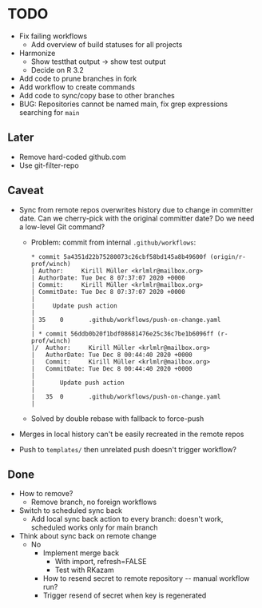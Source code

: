 # TODO

- Fix failing workflows
    - Add overview of build statuses for all projects
- Harmonize
    - Show testthat output -> show test output
    - Decide on R 3.2
- Add code to prune branches in fork
- Add workflow to create commands
- Add code to sync/copy base to other branches
- BUG: Repositories cannot be named main, fix grep expressions searching for `main`

## Later

- Remove hard-coded github.com
- Use git-filter-repo

## Caveat

- Sync from remote repos overwrites history due to change in committer date. Can we cherry-pick with the original committer date? Do we need a low-level Git command?
    - Problem: commit from internal `.github/workflows`:

        ```text
        * commit 5a4351d22b75280073c26cbf58bd145a8b49600f (origin/r-prof/winch)
        | Author:     Kirill Müller <krlmlr@mailbox.org>
        | AuthorDate: Tue Dec 8 07:37:07 2020 +0000
        | Commit:     Kirill Müller <krlmlr@mailbox.org>
        | CommitDate: Tue Dec 8 07:37:07 2020 +0000
        |
        |     Update push action
        |
        | 35    0       .github/workflows/push-on-change.yaml
        |
        | * commit 56ddb0b20f1bdf08681476e25c36c7be1b6096ff (r-prof/winch)
        |/  Author:     Kirill Müller <krlmlr@mailbox.org>
        |   AuthorDate: Tue Dec 8 00:44:40 2020 +0000
        |   Commit:     Kirill Müller <krlmlr@mailbox.org>
        |   CommitDate: Tue Dec 8 00:44:40 2020 +0000
        |
        |       Update push action
        |
        |   35  0       .github/workflows/push-on-change.yaml
        |
        ```

    - Solved by double rebase with fallback to force-push

- Merges in local history can't be easily recreated in the remote repos

- Push to `templates/` then unrelated push doesn't trigger workflow?

## Done

- How to remove?
    - Remove branch, no foreign workflows
- Switch to scheduled sync back
    - Add local sync back action to every branch: doesn't work, scheduled works only for main branch
- Think about sync back on remote change
    - No
        - Implement merge back
            - With import, refresh=FALSE
            - Test with RKazam
        - How to resend secret to remote repository -- manual workflow run?
        - Trigger resend of secret when key is regenerated
